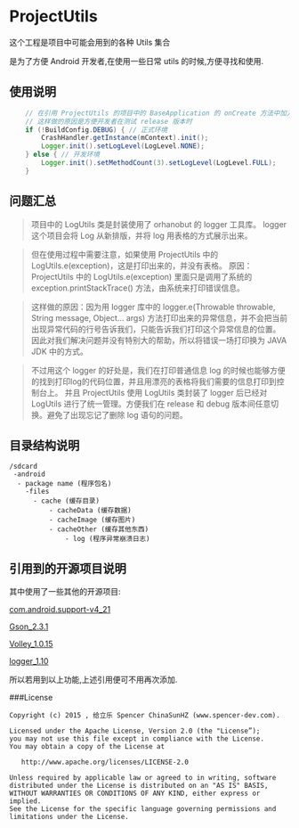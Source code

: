 # ProjectUtils

这个工程是项目中可能会用到的各种 Utils 集合

是为了方便 Android 开发者,在使用一些日常 utils 的时候,方便寻找和使用.

## 使用说明
```java
    // 在引用 ProjectUtils 的项目中的 BaseApplication 的 onCreate 方法中加入如下代码
    // 这样做的原因是方便开发者在测试 release 版本时
    if (!BuildConfig.DEBUG) { // 正式环境
        CrashHandler.getInstance(mContext).init();
        Logger.init().setLogLevel(LogLevel.NONE);
    } else { // 开发环境
        Logger.init().setMethodCount(3).setLogLevel(LogLevel.FULL);
    }

```

## 问题汇总

>    项目中的 LogUtils 类是封装使用了 orhanobut 的 logger 工具库。
>    logger 这个项目会将 Log 从新排版，并将 log 用表格的方式展示出来。

>    但在使用过程中需要注意，如果使用 ProjectUtils 中的 LogUtils.e(exception)，这是打印出来的，并没有表格。
>    原因：ProjectUtils 中的 LogUtils.e(exception) 里面只是调用了系统的 exception.printStackTrace() 方法，由系统来打印错误信息。

>    这样做的原因：因为用 logger 库中的 logger.e(Throwable throwable, String message, Object... args) 方法打印出来的异常信息，并不会把当前出现异常代码的行号告诉我们，只能告诉我们打印这个异常信息的位置。
>    因此对我们解决问题并没有特别大的帮助，所以将错误一场打印换为 JAVA JDK 中的方式。

>    不过用这个 logger 的好处是，我们在打印普通信息 log 的时候也能够方便的找到打印log的代码位置，并且用漂亮的表格将我们需要的信息打印到控制台上。
>    并且 ProjectUtils 使用 LogUtils 类封装了 logger 后已经对 LogUtils 进行了统一管理。方便我们在 release 和 debug 版本间任意切换。避免了出现忘记了删除 log 语句的问题。

## 目录结构说明
```
/sdcard
 -android
  - package name (程序包名)
    -files
      - cache (缓存目录)
          - cacheData (缓存数据)
          - cacheImage (缓存图片)
          - cacheOther (缓存其他东西)
              - log (程序异常崩溃日志)

```

## 引用到的开源项目说明

其中使用了一些其他的开源项目:

[com.android.support-v4_21](https://developer.android.com/tools/support-library/features.html "com.android.support:support-v4:21.0.0")

[Gson_2.3.1](https://code.google.com/p/google-gson/ "com.google.code.gson:gson:2.3.1")

[Volley_1.0.15](https://developer.android.com/training/volley/index.html "com.mcxiaoke.volley:library:1.0.15")

[logger_1.10](https://github.com/orhanobut/logger "com.orhanobut:logger:1.10")

所以若用到以上功能,上述引用便可不用再次添加.




###License

```
Copyright (c) 2015 , 给立乐 Spencer ChinaSunHZ (www.spencer-dev.com).

Licensed under the Apache License, Version 2.0 (the "License”);
you may not use this file except in compliance with the License.
You may obtain a copy of the License at

   http://www.apache.org/licenses/LICENSE-2.0

Unless required by applicable law or agreed to in writing, software
distributed under the License is distributed on an "AS IS" BASIS,
WITHOUT WARRANTIES OR CONDITIONS OF ANY KIND, either express or implied.
See the License for the specific language governing permissions and
limitations under the License.
```